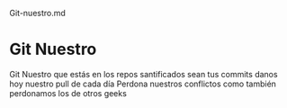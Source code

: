 Git-nuestro.md	
# Git Nuestro
Git Nuestro que estás en los repos
santificados sean tus commits
danos hoy nuestro pull de cada día
Perdona nuestros conflictos
como también perdonamos los de otros geeks